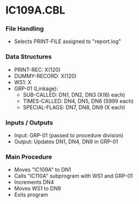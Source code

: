 # IC109A.CBL

### File Handling
- Selects PRINT-FILE assigned to "report.log"

### Data Structures
- PRINT-REC: X(120)
- DUMMY-RECORD: X(120)
- WS1: X
- GRP-01 (Linkage):
  - SUB-CALLED: DN1, DN2, DN3 (X(6) each)
  - TIMES-CALLED: DN4, DN5, DN6 (S999 each)
  - SPECIAL-FLAGS: DN7, DN8, DN9 (X each)

### Inputs / Outputs
- Input: GRP-01 (passed to procedure division)
- Output: Updates DN1, DN4, DN9 in GRP-01

### Main Procedure
- Moves "IC109A" to DN1
- Calls "IC110A" subprogram with WS1 and GRP-01
- Increments DN4
- Moves WS1 to DN9
- Exits program